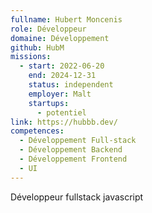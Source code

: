 ```yaml
---
fullname: Hubert Moncenis
role: Développeur
domaine: Développement
github: HubM
missions:
  - start: 2022-06-20
    end: 2024-12-31
    status: independent
    employer: Malt
    startups:
      - potentiel
link: https://hubbb.dev/
competences:
  - Développement Full-stack
  - Développement Backend
  - Développement Frontend
  - UI
---
```

Développeur fullstack javascript